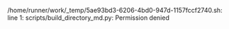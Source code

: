 /home/runner/work/_temp/5ae93bd3-6206-4bd0-947d-1157fccf2740.sh: line 1: scripts/build_directory_md.py: Permission denied
